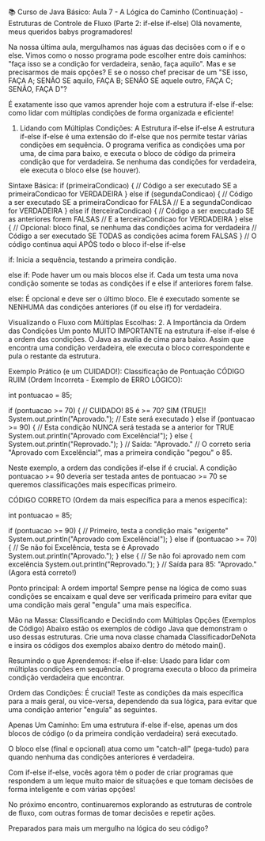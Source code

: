 📚 Curso de Java Básico: Aula 7 - A Lógica do Caminho (Continuação) - Estruturas de Controle de Fluxo (Parte 2: if-else if-else)
Olá novamente, meus queridos babys programadores!

Na nossa última aula, mergulhamos nas águas das decisões com o if e o else. Vimos como o nosso programa pode escolher entre dois caminhos: "faça isso se a condição for verdadeira, senão, faça aquilo". Mas e se precisarmos de mais opções? E se o nosso chef precisar de um "SE isso, FAÇA A; SENÃO SE aquilo, FAÇA B; SENÃO SE aquele outro, FAÇA C; SENÃO, FAÇA D"?

É exatamente isso que vamos aprender hoje com a estrutura if-else if-else: como lidar com múltiplas condições de forma organizada e eficiente!

1. Lidando com Múltiplas Condições: A Estrutura if-else if-else
A estrutura if-else if-else é uma extensão do if-else que nos permite testar várias condições em sequência. O programa verifica as condições uma por uma, de cima para baixo, e executa o bloco de código da primeira condição que for verdadeira. Se nenhuma das condições for verdadeira, ele executa o bloco else (se houver).

Sintaxe Básica:
if (primeiraCondicao) {
    // Código a ser executado SE a primeiraCondicao for VERDADEIRA
} else if (segundaCondicao) {
    // Código a ser executado SE a primeiraCondicao for FALSA
    // E a segundaCondicao for VERDADEIRA
} else if (terceiraCondicao) {
    // Código a ser executado SE as anteriores forem FALSAS
    // E a terceiraCondicao for VERDADEIRA
} else { // Opcional: bloco final, se nenhuma das condições acima for verdadeira
    // Código a ser executado SE TODAS as condições acima forem FALSAS
}
// O código continua aqui APÓS todo o bloco if-else if-else

if: Inicia a sequência, testando a primeira condição.

else if: Pode haver um ou mais blocos else if. Cada um testa uma nova condição somente se todas as condições if e else if anteriores forem false.

else: É opcional e deve ser o último bloco. Ele é executado somente se NENHUMA das condições anteriores (if ou else if) for verdadeira.

Visualizando o Fluxo com Múltiplas Escolhas:
2. A Importância da Ordem das Condições
Um ponto MUITO IMPORTANTE na estrutura if-else if-else é a ordem das condições. O Java as avalia de cima para baixo. Assim que encontra uma condição verdadeira, ele executa o bloco correspondente e pula o restante da estrutura.

Exemplo Prático (e um CUIDADO!): Classificação de Pontuação
CÓDIGO RUIM (Ordem Incorreta - Exemplo de ERRO LÓGICO):

int pontuacao = 85;

if (pontuacao >= 70) { // CUIDADO! 85 é >= 70? SIM (TRUE)!
    System.out.println("Aprovado."); // Este será executado
} else if (pontuacao >= 90) { // Esta condição NUNCA será testada se a anterior for TRUE
    System.out.println("Aprovado com Excelência!");
} else {
    System.out.println("Reprovado.");
}
// Saída: "Aprovado."
// O correto seria "Aprovado com Excelência!", mas a primeira condição "pegou" o 85.

Neste exemplo, a ordem das condições if-else if é crucial. A condição pontuacao >= 90 deveria ser testada antes de pontuacao >= 70 se queremos classificações mais específicas primeiro.

CÓDIGO CORRETO (Ordem da mais específica para a menos específica):

int pontuacao = 85;

if (pontuacao >= 90) { // Primeiro, testa a condição mais "exigente"
    System.out.println("Aprovado com Excelência!");
} else if (pontuacao >= 70) { // Se não foi Excelência, testa se é Aprovado
    System.out.println("Aprovado.");
} else { // Se não foi aprovado nem com excelência
    System.out.println("Reprovado.");
}
// Saída para 85: "Aprovado." (Agora está correto!)

Ponto principal: A ordem importa! Sempre pense na lógica de como suas condições se encaixam e qual deve ser verificada primeiro para evitar que uma condição mais geral "engula" uma mais específica.

Mão na Massa: Classificando e Decidindo com Múltiplas Opções (Exemplos de Código)
Abaixo estão os exemplos de código Java que demonstram o uso dessas estruturas. Crie uma nova classe chamada ClassificadorDeNota e insira os códigos dos exemplos abaixo dentro do método main().

Resumindo o que Aprendemos:
if-else if-else: Usado para lidar com múltiplas condições em sequência. O programa executa o bloco da primeira condição verdadeira que encontrar.

Ordem das Condições: É crucial! Teste as condições da mais específica para a mais geral, ou vice-versa, dependendo da sua lógica, para evitar que uma condição anterior "engula" as seguintes.

Apenas Um Caminho: Em uma estrutura if-else if-else, apenas um dos blocos de código (o da primeira condição verdadeira) será executado.

O bloco else (final e opcional) atua como um "catch-all" (pega-tudo) para quando nenhuma das condições anteriores é verdadeira.

Com if-else if-else, vocês agora têm o poder de criar programas que respondem a um leque muito maior de situações e que tomam decisões de forma inteligente e com várias opções!

No próximo encontro, continuaremos explorando as estruturas de controle de fluxo, com outras formas de tomar decisões e repetir ações.

Preparados para mais um mergulho na lógica do seu código?